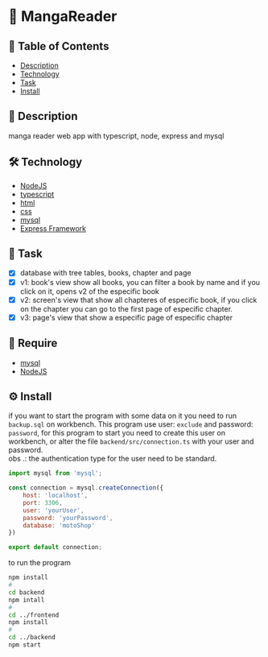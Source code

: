 # :open_book: MangaReader

## :pushpin: Table of Contents
 * [Description](#book-Description)
 * [Technology](#hammer_and_wrench-Technology)
 * [Task](#scroll-Task)
 * [Install](#gear-Install)
 ## :book: Description 
 manga reader web app with typescript, node, express and mysql
## :hammer_and_wrench: Technology
 * [NodeJS](https://nodejs.org/en/)
 * [typescript](https://www.typescriptlang.org/)
 * [html](https://www.w3schools.com/html/)
 * [css](https://www.w3schools.com/css/)
 * [mysql](https://www.mysql.com/)
 * [Express Framework](http://expressjs.com/en/)
## :scroll: Task
- [X] database with tree tables, books, chapter and page  
- [X] v1: book's view show all books, you can filter a book by name and if you click on it, opens v2 of the especific book
- [X] v2: screen's view that show all chapteres of especific book, if you click on the chapter you can go to the first page of especific chapter. 
- [X] v3: page's view that show a especific page of especific chapter
## :bookmark_tabs: Require
* [mysql](https://www.mysql.com/)
* [NodeJS](https://nodejs.org/en/)
## :gear: Install

if you want to start the program with some data on it you need to run `backup.sql` on workbench. This program use user: `exclude` and password: `password`, for this program to start you need to create this user on workbench, or alter the file `backend/src/connection.ts` with your user and password.</br>
obs .: the authentication type for the user need to be standard.</br>

```JavaScript
import mysql from 'mysql';

const connection = mysql.createConnection({
    host: 'localhost',
    port: 3306,
    user: 'yourUser',
    password: 'yourPassword',
    database: 'motoShop'
})

export default connection;
```
to run the program
```bash
npm install
# 
cd backend
npm intall
#
cd ../frontend
npm install
#
cd ../backend
npm start
```
